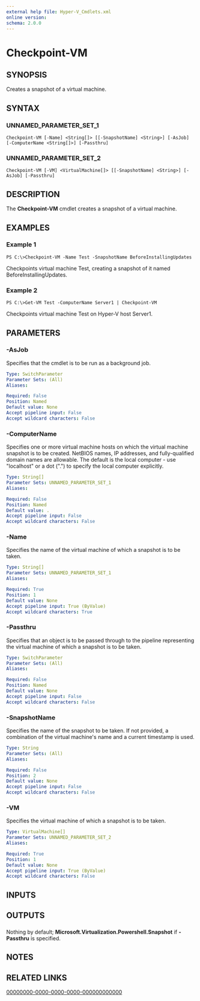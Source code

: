 ```yaml
---
external help file: Hyper-V_Cmdlets.xml
online version: 
schema: 2.0.0
---
```


# Checkpoint-VM

## SYNOPSIS
Creates a snapshot of a virtual machine.

## SYNTAX

### UNNAMED_PARAMETER_SET_1
```
Checkpoint-VM [-Name] <String[]> [[-SnapshotName] <String>] [-AsJob] [-ComputerName <String[]>] [-Passthru]
```

### UNNAMED_PARAMETER_SET_2
```
Checkpoint-VM [-VM] <VirtualMachine[]> [[-SnapshotName] <String>] [-AsJob] [-Passthru]
```

## DESCRIPTION
The **Checkpoint-VM** cmdlet creates a snapshot of a virtual machine.

## EXAMPLES

### Example 1
```
PS C:\>Checkpoint-VM -Name Test -SnapshotName BeforeInstallingUpdates
```

Checkpoints virtual machine Test, creating a snapshot of it named BeforeInstallingUpdates.

### Example 2
```
PS C:\>Get-VM Test -ComputerName Server1 | Checkpoint-VM
```

Checkpoints virtual machine Test on Hyper-V host Server1.

## PARAMETERS

### -AsJob
Specifies that the cmdlet is to be run as a background job.

```yaml
Type: SwitchParameter
Parameter Sets: (All)
Aliases: 

Required: False
Position: Named
Default value: None
Accept pipeline input: False
Accept wildcard characters: False
```

### -ComputerName
Specifies one or more virtual machine hosts on which the virtual machine snapshot is to be created.
NetBIOS names, IP addresses, and fully-qualified domain names are allowable.
The default is the local computer - use "localhost" or a dot (".") to specify the local computer explicitly.

```yaml
Type: String[]
Parameter Sets: UNNAMED_PARAMETER_SET_1
Aliases: 

Required: False
Position: Named
Default value: .
Accept pipeline input: False
Accept wildcard characters: False
```

### -Name
Specifies the name of the virtual machine of which a snapshot is to be taken.

```yaml
Type: String[]
Parameter Sets: UNNAMED_PARAMETER_SET_1
Aliases: 

Required: True
Position: 1
Default value: None
Accept pipeline input: True (ByValue)
Accept wildcard characters: True
```

### -Passthru
Specifies that an object is to be passed through to the pipeline representing the virtual machine of which a snapshot is to be taken.

```yaml
Type: SwitchParameter
Parameter Sets: (All)
Aliases: 

Required: False
Position: Named
Default value: None
Accept pipeline input: False
Accept wildcard characters: False
```

### -SnapshotName
Specifies the name of the snapshot to be taken.
If not provided, a combination of the virtual machine's name and a current timestamp is used.

```yaml
Type: String
Parameter Sets: (All)
Aliases: 

Required: False
Position: 2
Default value: None
Accept pipeline input: False
Accept wildcard characters: False
```

### -VM
Specifies the virtual machine of which a snapshot is to be taken.

```yaml
Type: VirtualMachine[]
Parameter Sets: UNNAMED_PARAMETER_SET_2
Aliases: 

Required: True
Position: 1
Default value: None
Accept pipeline input: True (ByValue)
Accept wildcard characters: False
```

## INPUTS

## OUTPUTS

### 
Nothing by default; **Microsoft.Virtualization.Powershell.Snapshot** if **-Passthru** is specified.

## NOTES

## RELATED LINKS

[00000000-0000-0000-0000-000000000000](00000000-0000-0000-0000-000000000000)

